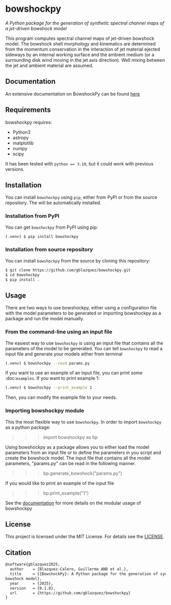 # bowshockpy

*A Python package for the generation of synthetic spectral channel maps of a jet-driven bowshock model*

This program computes spectral channel maps of jet-driven bowshock model. The bowshock shell morphology and kinematics are determined from the momentum conservation in the interaction of jet material ejected sideways by an internal working surface and the ambient medium (or a surrounding disk wind moving in the jet axis direction). Well mixing between the jet and ambient material are assumed.

## Documentation

An extensive documentation on BowshockPy can be found [here](https://bowshockpy.readthedocs.io/en/latest/)

## Requirements
bowshockpy requires:

* Python3 
* astropy
* matplotlib
* numpy
* scipy 

It has been tested with `python == 3.10`, but it could work with previous versions.

## Installation

You can install ``bowshockpy`` using ``pip``, either from PyPI or from the source repository. The will be automatically installed.

### Installation from PyPI

You can get ``bowshockpy`` from PyPI using pip:

```bash
(.venv) $ pip install bowshockpy 
```


### Installation from source repository

You can install ``bowshockpy`` from the source by cloning this repository:

```bash
$ git clone https://github.com/gblazquez/bowshockpy.git 
$ cd bowshockpy
$ pip install .
```

## Usage

There are two ways to use bowshockpy, either using a configuration file with the model parameters to be generated or importing bowshockpy as a package and run the model manually.


### From the command-line using an input file

The easiest way to use ``bowshockpy`` is using an input file that contains all the parameters of the model to be generated. You can tell ``bowshockpy`` to read a input file and generate your models either from terminal

```bash
(.venv) $ bowshockpy --read params.py 
```

If you want to use an example of an input file, you can print some :doc:`examples`. If you want to print example 1:

```bash
(.venv) $ bowshockpy --print_example 1
```

Then, you can modify the example file to your needs. 


### Importing bowshockpy module

This the most flexible way to use ``bowshockpy``. In order to import ``bowshockpy`` as a python package:

>>> import bowshockpy as bp

Using bowshockpy as a package allows you to either load the model parameters from an input file or to define the parameters in you script and create the bowshock model. The input file that contains all the model parameters, "params.py" can be read in the following manner. 

>>> bp.generate_bowshock("params.py")

If you would like to print an example of the input file

>>> bp.print_example("1")

See the [documentation](https://bowshockpy.readthedocs.io/en/latest/) for more details on the modular usage of bowshockpy

## License

This project is licensed under the MIT License. For details see the [LICENSE](LICENSE).


## Citation

```tex
@software{gblazquez2025,
  author    = {Blazquez-Calero, Guillermo AND et al.},
  title     = {{BowshockPy}: A Python package for the generation of synthetic spectral channel maps of a jet-driven
bowshock model},
  year      = {2025},
  version   = {0.1.0},
  url       = {https://github.com/gblazquez/bowshockpy}
}
```
